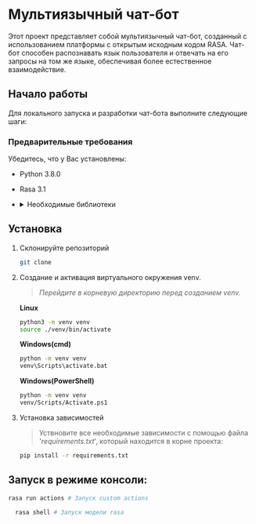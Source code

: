 # Мультиязычный чат-бот
Этот проект представляет собой мультиязычный чат-бот, созданный с использованием платформы с открытым исходным кодом RASA. Чат-бот способен распознавать язык пользователя и отвечать на его запросы на том же языке, обеспечивая более естественное взаимодействие.
## Начало работы
Для локального запуска и разработки чат-бота выполните следующие шаги:
### Предварительные требования
Убедитесь, что у Вас установлены:
- Python 3.8.0
- Rasa 3.1
- <details>
    <summary>Необходимые библиотеки</summary>
	  
  - websockets==10.0
  - googletrans==3.1.0a0
  - transformers==4.38.2
	</details>

## Установка
1. Склонируйте репозиторий
	```bash
	git clone 
	```
2. Создание и активация виртуального окружения venv.

	>_Перейдите в корневую директорию перед созданием venv._
	
	__Linux__
	```bash
	python3 -m venv venv
	source ./venv/bin/activate
	```
	__Windows(cmd)__
	```bash
	python -m venv venv
	venv\Scripts\activate.bat
	```
	__Windows(PowerShell)__
	```bash
	python -m venv venv
	venv/Scripts/Activate.ps1
	```
3. Установка зависимостей
 	> Уствновите все необходимые зависимости с помощью файла '_requirements.txt_', который находится в корне проекта:
	```bash
    pip install -r requirements.txt
	```
## Запуск в режиме консоли:
```bash
rasa run actions # Запуск custom actions
```

```bash
  rasa shell # Запуск модели rasa
```
